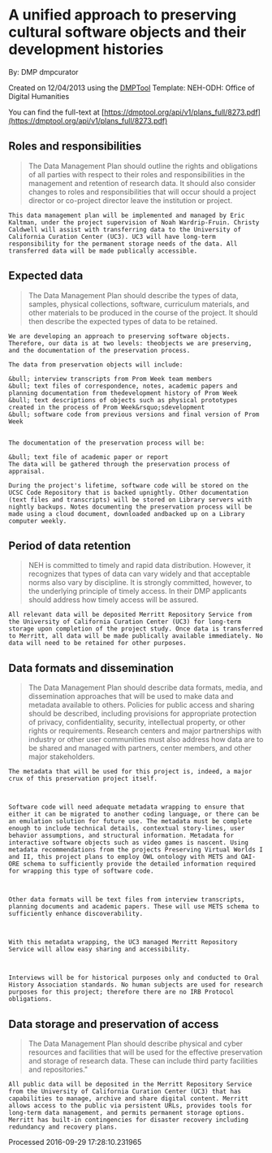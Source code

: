 # A unified approach to preserving cultural software objects and  their development histories 

By: DMP dmpcurator

Created on 12/04/2013 using the [DMPTool](https://dmp.cdlib.org/) Template: NEH-ODH: Office of Digital Humanities

You can find the full-text at [https://dmptool.org/api/v1/plans_full/8273.pdf](https://dmptool.org/api/v1/plans_full/8273.pdf) 

## Roles and responsibilities

> The Data Management Plan should outline the rights and obligations of all parties with respect to their roles and responsibilities in the management and retention of research data. It should also consider changes to roles and responsibilities that will occur should a project director or co-project director leave the institution or project.


	This data management plan will be implemented and managed by Eric Kaltman, under the project supervision of Noah Wardrip-Fruin. Christy Caldwell will assist with transferring data to the University of California Curation Center (UC3). UC3 will have long-term responsibility for the permanent storage needs of the data. All transferred data will be made publically accessible.


## Expected data

> The Data Management Plan should describe the types of data, samples, physical collections, software, curriculum materials, and other materials to be produced in the course of the project. It should then describe the expected types of data to be retained.


	We are developing an approach to preserving software objects. Therefore, our data is at two levels: theobjects we are preserving, and the documentation of the preservation process.
	
	The data from preservation objects will include:
	
	&bull; interview transcripts from Prom Week team members
	&bull; text files of correspondence, notes, academic papers and planning documentation from thedevelopment history of Prom Week
	&bull; text descriptions of objects such as physical prototypes created in the process of Prom Week&rsquo;sdevelopment
	&bull; software code from previous versions and final version of Prom Week

	
	The documentation of the preservation process will be:
	
	&bull; text file of academic paper or report
	The data will be gathered through the preservation process of appraisal.
	
	During the project's lifetime, software code will be stored on the UCSC Code Repository that is backed upnightly. Other documentation (text files and transcripts) will be stored on Library servers with nightly backups. Notes documenting the preservation process will be made using a cloud document, downloaded andbacked up on a Library computer weekly.


## Period of data retention

> NEH is committed to timely and rapid data distribution. However, it recognizes that types of data can vary widely and that acceptable norms also vary by discipline. It is strongly committed, however, to the underlying principle of timely access. In their DMP applicants should address how timely access will be assured.


	All relevant data will be deposited Merritt Repository Service from the University of California Curation Center (UC3) for long-term storage upon completion of the project study. Once data is transferred to Merritt, all data will be made publically available immediately. No data will need to be retained for other purposes.

	


## Data formats and dissemination

> The Data Management Plan should describe data formats, media, and dissemination approaches that will be used to make data and metadata available to others. Policies for public access and sharing should be described, including provisions for appropriate protection of privacy, confidentiality, security, intellectual property, or other rights or requirements. Research centers and major partnerships with industry or other user communities must also address how data are to be shared and managed with partners, center members, and other major stakeholders.


	The metadata that will be used for this project is, indeed, a major crux of this preservation project itself.

	

	Software code will need adequate metadata wrapping to ensure that either it can be migrated to another coding language, or there can be an emulation solution for future use. The metadata must be complete enough to include technical details, contextual story-lines, user behavior assumptions, and structural information. Metadata for interactive software objects such as video games is nascent. Using metadata recommendations from the projects Preserving Virtual Worlds I and II, this project plans to employ OWL ontology with METS and OAI-ORE schema to sufficiently provide the detailed information required for wrapping this type of software code.

	

	Other data formats will be text files from interview transcripts, planning documents and academic papers. These will use METS schema to sufficiently enhance discoverability.

	

	With this metadata wrapping, the UC3 managed Merritt Repository Service will allow easy sharing and accessibility.

	

	Interviews will be for historical purposes only and conducted to Oral History Association standards. No human subjects are used for research purposes for this project; therefore there are no IRB Protocol obligations.

	


## Data storage and preservation of access

> The Data Management Plan should describe physical and cyber resources and facilities that will be used for the effective preservation and storage of research data. These can include third party facilities and repositories."


	All public data will be deposited in the Merritt Repository Service from the University of California Curation Center (UC3) that has capabilities to manage, archive and share digital content. Merritt allows access to the public via persistent URLs, provides tools for long-term data management, and permits permanent storage options. Merritt has built-in contingencies for disaster recovery including redundancy and recovery plans.

	


Processed 2016-09-29 17:28:10.231965
